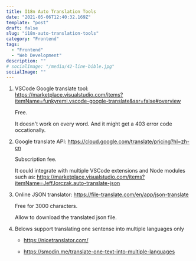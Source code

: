 ```yaml
---
title: I18n Auto Translation Tools
date: "2021-05-06T12:40:32.169Z"
template: "post"
draft: false
slug: "i18n-auto-translation-tools"
category: "Frontend"
tags:
  - "Frontend"
  - "Web Development"
description: ""
# socialImage: "/media/42-line-bible.jpg"
socialImage: ""
---
```


1. VSCode Google translate tool: https://marketplace.visualstudio.com/items?itemName=funkyremi.vscode-google-translate&ssr=false#overview

   Free.

   It doesn't work on every word. And it might get a 403 error code occationally.

2. Google translate API: https://cloud.google.com/translate/pricing?hl=zh-cn

   Subscription fee.

   It could integrate with multiple VSCode extensions and Node modules such as:
   https://marketplace.visualstudio.com/items?itemName=JeffJorczak.auto-translate-json

3. Online JSON translator: https://file-translate.com/en/app/json-translate

   Free for 3000 characters.

   Allow to download the translated json file.

4. Belows support translating one sentense into multiple languages only

   - https://nicetranslator.com/

   - https://smodin.me/translate-one-text-into-multiple-languages
